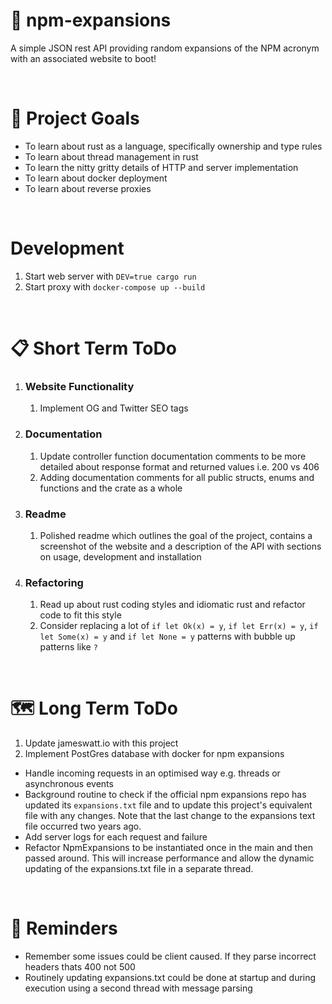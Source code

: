 # 💬 npm-expansions

<!-- ![](https://img.shields.io/github/license/Hiccup246/npm-expansions)
![](https://img.shields.io/github/languages/code-size/Hiccup246/npm-expansions) -->

A simple JSON rest API providing random expansions of the NPM acronym with an associated website to boot!

<br>

# 🧭 Project Goals
- To learn about rust as a language, specifically ownership and type rules
- To learn about thread management in rust
- To learn the nitty gritty details of HTTP and server implementation
- To learn about docker deployment
- To learn about reverse proxies

<br>

# Development
1. Start web server with `DEV=true cargo run`
2. Start proxy with `docker-compose up --build`

<br>

# 📋 Short Term ToDo
1. ### Website Functionality
    1. Implement OG and Twitter SEO tags
2. ### Documentation
    1. Update controller function documentation comments to be more detailed about response format and returned values i.e. 200 vs 406
    2. Adding documentation comments for all public structs, enums and functions and the crate as a whole
3. ### Readme
    1. Polished readme which outlines the goal of the project, contains a screenshot of the website and a description of the API with sections on usage, development and installation
4. ### Refactoring
    1. Read up about rust coding styles and idiomatic rust and refactor code to fit this style
    2. Consider replacing a lot of `if let Ok(x) = y`, `if let Err(x) = y`, `if let Some(x) = y` and `if let None = y` patterns
    with bubble up patterns like `?`
<br>

# 🗺️ Long Term ToDo
1. Update jameswatt.io with this project
2. Implement PostGres database with docker for npm expansions
- Handle incoming requests in an optimised way e.g. threads or asynchronous events
- Background routine to check if the official npm expansions repo has updated its `expansions.txt` file and to update this project's equivalent file with any changes. Note that the last change to the expansions text file occurred two years ago.
- Add server logs for each request and failure
- Refactor NpmExpansions to be instantiated once in the main and then passed around. This will increase performance
  and allow the dynamic updating of the expansions.txt file in a separate thread.

<br>

# 💭 Reminders
- Remember some issues could be client caused. If they parse incorrect headers thats 400 not 500
- Routinely updating expansions.txt could be done at startup and during execution using a second thread with message parsing